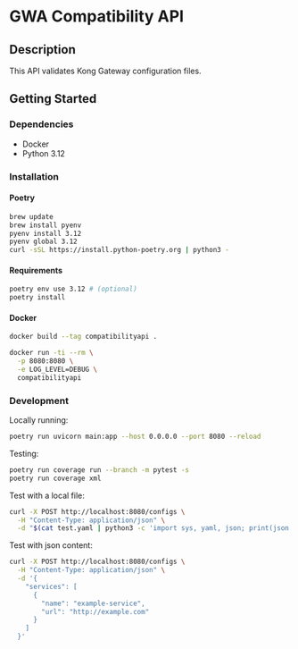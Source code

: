 # GWA Compatibility API

## Description

This API validates Kong Gateway configuration files.

## Getting Started

### Dependencies

- Docker
- Python 3.12

### Installation

#### Poetry

```bash
brew update
brew install pyenv
pyenv install 3.12
pyenv global 3.12
curl -sSL https://install.python-poetry.org | python3 -
```

#### Requirements

```bash
poetry env use 3.12 # (optional)
poetry install
```

#### Docker

```bash
docker build --tag compatibilityapi .

docker run -ti --rm \
  -p 8080:8080 \
  -e LOG_LEVEL=DEBUG \
  compatibilityapi
```

### Development

Locally running:

```sh
poetry run uvicorn main:app --host 0.0.0.0 --port 8080 --reload
```

Testing:

```sh
poetry run coverage run --branch -m pytest -s
poetry run coverage xml
``` 

Test with a local file:

```sh
curl -X POST http://localhost:8080/configs \
  -H "Content-Type: application/json" \
  -d "$(cat test.yaml | python3 -c 'import sys, yaml, json; print(json.dumps(yaml.safe_load(sys.stdin)))')"
```

Test with json content:

```sh
curl -X POST http://localhost:8080/configs \
  -H "Content-Type: application/json" \
  -d '{
    "services": [
      {
        "name": "example-service",
        "url": "http://example.com"
      }
    ]
  }'
```
